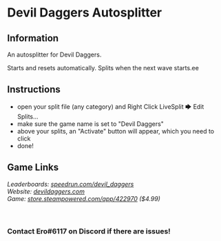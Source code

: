 # Devil Daggers Autosplitter
## Information
An autosplitter for Devil Daggers.

Starts and resets automatically. Splits when the next wave starts.ee

## Instructions
* open your split file (any category) and Right Click LiveSplit 🡆 Edit Splits...
* make sure the game name is set to "Devil Daggers"
* above your splits, an "Activate" button will appear, which you need to click
* done!
## Game Links
*Leaderboards: [speedrun.com/devil_daggers](https://speedrun.com/devil_daggers)*  
*Website: [devildaggers.com](https://devildaggers.com)*  
*Game: [store.steampowered.com/app/422970](https://store.steampowered.com/app/422970) ($4.99)*
​  
​  
​
### Contact Ero#6117 on Discord if there are issues!
